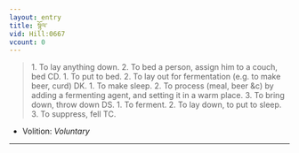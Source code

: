 ```yaml
---
layout: entry
title: སྙོལ་
vid: Hill:0667
vcount: 0
---
```

> 1\. To lay anything down\. 2\. To bed a person, assign him to a couch, bed CD\. 1\. To put to bed\. 2\. To lay out for fermentation (e\.g\. to make beer, curd) DK\. 1\. To make sleep\. 2\. To process (meal, beer &c) by adding a fermenting agent, and setting it in a warm place\. 3\. To bring down, throw down DS\. 1\. To ferment\. 2\. To lay down, to put to sleep\. 3\. To suppress, fell TC\.

* Volition: _Voluntary_

---

